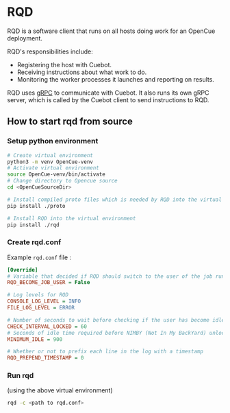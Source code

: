 # RQD

RQD is a software client that runs on all hosts doing work for an OpenCue
deployment.

RQD's responsibilities include:

- Registering the host with Cuebot.
- Receiving instructions about what work to do.
- Monitoring the worker processes it launches and reporting on results.

RQD uses [gRPC](https://grpc.io/) to communicate with Cuebot. It also runs its
own gRPC server, which is called by the Cuebot client to send instructions to
RQD.

## How to start rqd from source

### Setup python environment
```bash
# Create virtual environment
python3 -m venv OpenCue-venv
# Activate virtual environment
source OpenCue-venv/bin/activate
# Change directory to Opencue source
cd <OpenCueSourceDir>

# Install compiled proto files which is needed by RQD into the virtual environment
pip install ./proto

# Install RQD into the virtual environment
pip install ./rqd
```

### Create rqd.conf
Example `rqd.conf` file :

```ini
[Override]
# Variable that decided if RQD should switch to the user of the job running. Requires root
RQD_BECOME_JOB_USER = False

# Log levels for RQD
CONSOLE_LOG_LEVEL = INFO
FILE_LOG_LEVEL = ERROR

# Number of seconds to wait before checking if the user has become idle.
CHECK_INTERVAL_LOCKED = 60
# Seconds of idle time required before NIMBY (Not In My BackYard) unlocks.
MINIMUM_IDLE = 900

# Whether or not to prefix each line in the log with a timestamp
RQD_PREPEND_TIMESTAMP = 0
```

### Run rqd
(using the above virtual environment)
```bash
rqd -c <path to rqd.conf>
```
